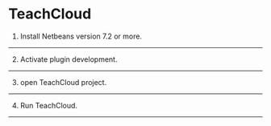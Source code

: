 TeachCloud
==========

1) Install Netbeans version 7.2 or more.
------
2) Activate plugin development.
------
3) open TeachCloud project.
------
4) Run TeachCloud.
------